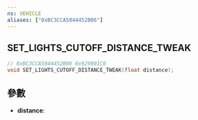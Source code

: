 ```yaml
---
ns: VEHICLE
aliases: ["0xBC3CCA5844452B06"]
---
```

## SET_LIGHTS_CUTOFF_DISTANCE_TWEAK

```c
// 0xBC3CCA5844452B06 0x929801C6
void SET_LIGHTS_CUTOFF_DISTANCE_TWEAK(float distance);
```

## 參數
* **distance**: 

